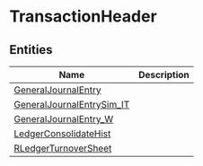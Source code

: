 
# TransactionHeader


## Entities

|Name|Description|
|---|---|
|[GeneralJournalEntry](GeneralJournalEntry.cdm.json)||
|[GeneralJournalEntrySim_IT](GeneralJournalEntrySim_IT.cdm.json)||
|[GeneralJournalEntry_W](GeneralJournalEntry_W.cdm.json)||
|[LedgerConsolidateHist](LedgerConsolidateHist.cdm.json)||
|[RLedgerTurnoverSheet](RLedgerTurnoverSheet.cdm.json)||

